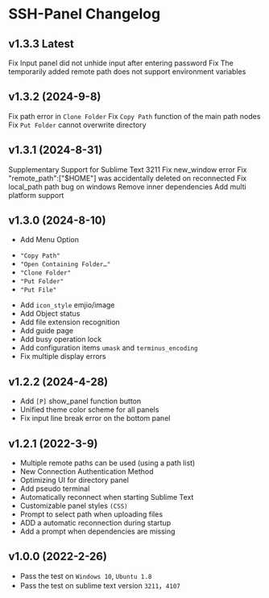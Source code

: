 SSH-Panel Changelog
===================

v1.3.3 Latest
-------------
Fix Input panel did not unhide input after entering password
Fix The temporarily added remote path does not support environment variables

v1.3.2 (2024-9-8)
-----------------
Fix path error in `Clone Folder`
Fix `Copy Path` function of the main path nodes
Fix `Put Folder` cannot overwrite directory

v1.3.1 (2024-8-31)
------------------
Supplementary Support for Sublime Text 3211
Fix new_window error
Fix "remote_path":["$HOME"] was accidentally deleted on reconnected
Fix local_path path bug on windows
Remove inner dependencies
Add multi platform support

v1.3.0 (2024-8-10)
------------------
* Add Menu Option
- `"Copy Path"`
- `"Open Containing Folder…"`
- `"Clone Folder"`
- `"Put Folder"`
- `"Put File"`
* Add `icon_style` emjio/image
* Add Object status
* Add file extension recognition
* Add guide page
* Add busy operation lock
* Add configuration items `umask` and `terminus_encoding`
* Fix multiple display errors

v1.2.2 (2024-4-28)
------------------
* Add `[P]` show_panel function button
* Unified theme color scheme for all panels
* Fix input line break error on the bottom panel

v1.2.1 (2022-3-9)
-----------------

* Multiple remote paths can be used (using a path list)
* New Connection Authentication Method
* Optimizing UI for directory panel
* Add pseudo terminal
* Automatically reconnect when starting Sublime Text
* Customizable panel styles `(CSS)`
* Prompt to select path when uploading files
* ADD a automatic reconnection during startup
* Add a prompt when dependencies are missing

v1.0.0 (2022-2-26)
------------------

* Pass the test on `Windows 10`, `Ubuntu 1.8`
* Pass the test on sublime text version `3211`，`4107`